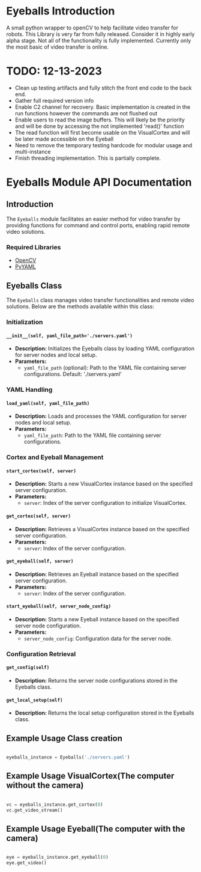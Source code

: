 # Eyeballs Introduction 
A small python wrapper to openCV to help facilitate video transfer for robots. This Library is very far from fully released. Consider it in highly early alpha stage. Not all of the functionality is fully implemented. Currently only the most basic of video transfer is online.

# TODO: 12-13-2023
- Clean up testing artifacts and fully stitch the front end code to the back end.
- Gather full required version info
- Enable C2 channel for recovery. Basic implementation is created in the run functions however the commands are not flushed out
- Enable users to read the image buffers. This will likely be the priority and will be done by accessing the not implemented 'read()' function
- The read function will first become usable on the VisualCortex and will be later made accessible on the Eyeball
- Need to remove the temporary testing hardcode for modular usage and multi-instance
- Finish threading implementation. This is partially complete.

# Eyeballs Module API Documentation

## Introduction

The `Eyeballs` module facilitates an easier method for video transfer by providing functions for command and control ports, enabling rapid remote video solutions.

### Required Libraries
- [OpenCV](https://github.com/opencv/opencv)
- [PyYAML](https://github.com/yaml/pyyaml)

## Eyeballs Class

The `Eyeballs` class manages video transfer functionalities and remote video solutions. Below are the methods available within this class:

### Initialization

#### `__init__(self, yaml_file_path='./servers.yaml')`
- **Description:** Initializes the Eyeballs class by loading YAML configuration for server nodes and local setup.
- **Parameters:**
  - `yaml_file_path` (optional): Path to the YAML file containing server configurations. Default: './servers.yaml'

### YAML Handling

#### `load_yaml(self, yaml_file_path)`
- **Description:** Loads and processes the YAML configuration for server nodes and local setup.
- **Parameters:**
  - `yaml_file_path`: Path to the YAML file containing server configurations.

### Cortex and Eyeball Management

#### `start_cortex(self, server)`
- **Description:** Starts a new VisualCortex instance based on the specified server configuration.
- **Parameters:**
  - `server`: Index of the server configuration to initialize VisualCortex.

#### `get_cortex(self, server)`
- **Description:** Retrieves a VisualCortex instance based on the specified server configuration.
- **Parameters:**
  - `server`: Index of the server configuration.

#### `get_eyeball(self, server)`
- **Description:** Retrieves an Eyeball instance based on the specified server configuration.
- **Parameters:**
  - `server`: Index of the server configuration.

#### `start_eyeball(self, server_node_config)`
- **Description:** Starts a new Eyeball instance based on the specified server node configuration.
- **Parameters:**
  - `server_node_config`: Configuration data for the server node.

### Configuration Retrieval

#### `get_config(self)`
- **Description:** Returns the server node configurations stored in the Eyeballs class.

#### `get_local_setup(self)`
- **Description:** Returns the local setup configuration stored in the Eyeballs class.

## Example Usage Class creation

```python

eyeballs_instance = Eyeballs('./servers.yaml')
```

## Example Usage VisualCortex(The computer without the camera) 

```python

vc = eyeballs_instance.get_cortex(0)
vc.get_video_stream()
```

## Example Usage Eyeball(The computer with the camera) 

```python

eye = eyeballs_instance.get_eyeball(0)
eye.get_video()
```
